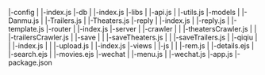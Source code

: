 |-config
|    |-index.js
|-db
|    |-index.js
|-libs
|    |-api.js
|    |-utils.js
|-models
|    |-Danmu.js
|    |-Trailers.js
|    |-Theaters.js
|-reply
|    |-index.js
|    |-reply.js
|    |-template.js
|-router
|    |-index.js
|-server
|    |-crawler
|    |    |-theatersCrawler.js
|    |    |-trailersCrawler.js
|    |-save
|    |    |-saveTheaters.js
|    |    |-saveTrailers.js
|    |-qiqiu
|    |    |-index.js
|    |    |-upload.js
|    |-index.js
|-views
|    |-js
|    |    |-rem.js
|    |-details.ejs
|    |-search.ejs
|    |-movies.ejs
|-wechat
|    |-menu.js
|    |-wechat.js
|-app.js
|-package.json


